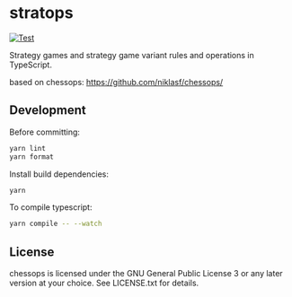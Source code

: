 # stratops

[![Test](https://github.com/Mind-Sports-Games/stratops/workflows/Test/badge.svg)](https://github.com/Mind-Sports-Games/stratops/actions)

Strategy games and strategy game variant rules and operations in TypeScript.

based on chessops: https://github.com/niklasf/chessops/

## Development

Before committing:

```sh
yarn lint
yarn format
```

Install build dependencies:

```sh
yarn
```

To compile typescript:

```sh
yarn compile -- --watch
```

## License

chessops is licensed under the GNU General Public License 3 or any later
version at your choice. See LICENSE.txt for details.
